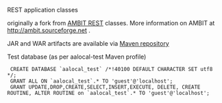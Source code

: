 REST application classes

originally a fork from [AMBIT REST](https://ambit.svn.sourceforge.net/svnroot/ambit/trunk/ambit2-all/ambit2-rest) classes.
More information on AMBIT at http://ambit.sourceforge.net .


JAR and WAR artifacts are available via [Maven repository](https://nexus.ideaconsult.net/#nexus-search;quick~restnet)


Test database (as per aalocal-test Maven profile) 

     CREATE DATABASE `aalocal_test` /*!40100 DEFAULT CHARACTER SET utf8 */;
     GRANT ALL ON `aalocal_test`.* TO 'guest'@'localhost';
     GRANT UPDATE,DROP,CREATE,SELECT,INSERT,EXECUTE, DELETE, CREATE ROUTINE, ALTER ROUTINE on `aalocal_test`.* TO 'guest'@'localhost';
